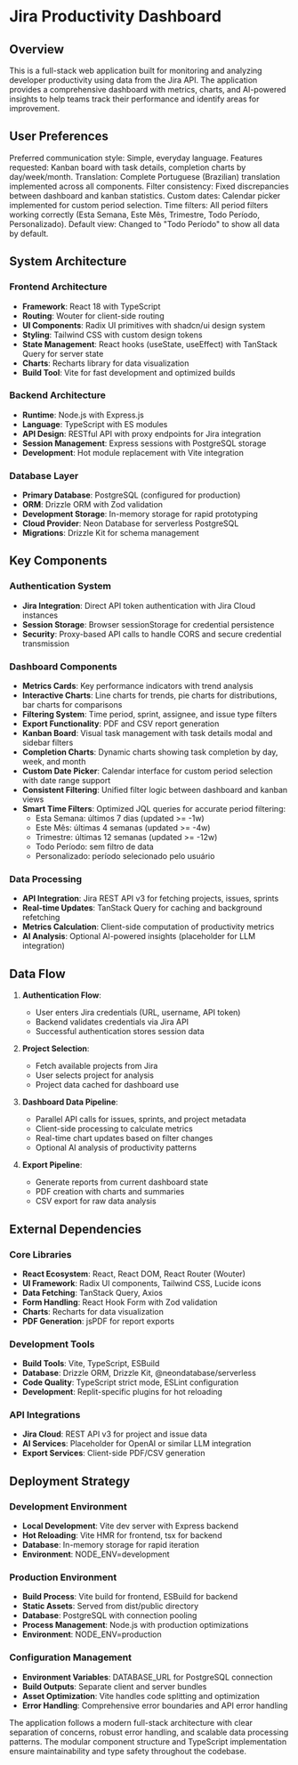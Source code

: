 # Jira Productivity Dashboard

## Overview

This is a full-stack web application built for monitoring and analyzing developer productivity using data from the Jira API. The application provides a comprehensive dashboard with metrics, charts, and AI-powered insights to help teams track their performance and identify areas for improvement.

## User Preferences

Preferred communication style: Simple, everyday language.
Features requested: Kanban board with task details, completion charts by day/week/month.
Translation: Complete Portuguese (Brazilian) translation implemented across all components.
Filter consistency: Fixed discrepancies between dashboard and kanban statistics.
Custom dates: Calendar picker implemented for custom period selection.
Time filters: All period filters working correctly (Esta Semana, Este Mês, Trimestre, Todo Período, Personalizado).
Default view: Changed to "Todo Período" to show all data by default.

## System Architecture

### Frontend Architecture
- **Framework**: React 18 with TypeScript
- **Routing**: Wouter for client-side routing
- **UI Components**: Radix UI primitives with shadcn/ui design system
- **Styling**: Tailwind CSS with custom design tokens
- **State Management**: React hooks (useState, useEffect) with TanStack Query for server state
- **Charts**: Recharts library for data visualization
- **Build Tool**: Vite for fast development and optimized builds

### Backend Architecture
- **Runtime**: Node.js with Express.js
- **Language**: TypeScript with ES modules
- **API Design**: RESTful API with proxy endpoints for Jira integration
- **Session Management**: Express sessions with PostgreSQL storage
- **Development**: Hot module replacement with Vite integration

### Database Layer
- **Primary Database**: PostgreSQL (configured for production)
- **ORM**: Drizzle ORM with Zod validation
- **Development Storage**: In-memory storage for rapid prototyping
- **Cloud Provider**: Neon Database for serverless PostgreSQL
- **Migrations**: Drizzle Kit for schema management

## Key Components

### Authentication System
- **Jira Integration**: Direct API token authentication with Jira Cloud instances
- **Session Storage**: Browser sessionStorage for credential persistence
- **Security**: Proxy-based API calls to handle CORS and secure credential transmission

### Dashboard Components
- **Metrics Cards**: Key performance indicators with trend analysis
- **Interactive Charts**: Line charts for trends, pie charts for distributions, bar charts for comparisons
- **Filtering System**: Time period, sprint, assignee, and issue type filters
- **Export Functionality**: PDF and CSV report generation
- **Kanban Board**: Visual task management with task details modal and sidebar filters
- **Completion Charts**: Dynamic charts showing task completion by day, week, and month
- **Custom Date Picker**: Calendar interface for custom period selection with date range support
- **Consistent Filtering**: Unified filter logic between dashboard and kanban views
- **Smart Time Filters**: Optimized JQL queries for accurate period filtering:
  - Esta Semana: últimos 7 dias (updated >= -1w)
  - Este Mês: últimas 4 semanas (updated >= -4w)
  - Trimestre: últimas 12 semanas (updated >= -12w)
  - Todo Período: sem filtro de data
  - Personalizado: período selecionado pelo usuário

### Data Processing
- **API Integration**: Jira REST API v3 for fetching projects, issues, sprints
- **Real-time Updates**: TanStack Query for caching and background refetching
- **Metrics Calculation**: Client-side computation of productivity metrics
- **AI Analysis**: Optional AI-powered insights (placeholder for LLM integration)

## Data Flow

1. **Authentication Flow**:
   - User enters Jira credentials (URL, username, API token)
   - Backend validates credentials via Jira API
   - Successful authentication stores session data

2. **Project Selection**:
   - Fetch available projects from Jira
   - User selects project for analysis
   - Project data cached for dashboard use

3. **Dashboard Data Pipeline**:
   - Parallel API calls for issues, sprints, and project metadata
   - Client-side processing to calculate metrics
   - Real-time chart updates based on filter changes
   - Optional AI analysis of productivity patterns

4. **Export Pipeline**:
   - Generate reports from current dashboard state
   - PDF creation with charts and summaries
   - CSV export for raw data analysis

## External Dependencies

### Core Libraries
- **React Ecosystem**: React, React DOM, React Router (Wouter)
- **UI Framework**: Radix UI components, Tailwind CSS, Lucide icons
- **Data Fetching**: TanStack Query, Axios
- **Form Handling**: React Hook Form with Zod validation
- **Charts**: Recharts for data visualization
- **PDF Generation**: jsPDF for report exports

### Development Tools
- **Build Tools**: Vite, TypeScript, ESBuild
- **Database**: Drizzle ORM, Drizzle Kit, @neondatabase/serverless
- **Code Quality**: TypeScript strict mode, ESLint configuration
- **Development**: Replit-specific plugins for hot reloading

### API Integrations
- **Jira Cloud**: REST API v3 for project and issue data
- **AI Services**: Placeholder for OpenAI or similar LLM integration
- **Export Services**: Client-side PDF/CSV generation

## Deployment Strategy

### Development Environment
- **Local Development**: Vite dev server with Express backend
- **Hot Reloading**: Vite HMR for frontend, tsx for backend
- **Database**: In-memory storage for rapid iteration
- **Environment**: NODE_ENV=development

### Production Environment
- **Build Process**: Vite build for frontend, ESBuild for backend
- **Static Assets**: Served from dist/public directory
- **Database**: PostgreSQL with connection pooling
- **Process Management**: Node.js with production optimizations
- **Environment**: NODE_ENV=production

### Configuration Management
- **Environment Variables**: DATABASE_URL for PostgreSQL connection
- **Build Outputs**: Separate client and server bundles
- **Asset Optimization**: Vite handles code splitting and optimization
- **Error Handling**: Comprehensive error boundaries and API error handling

The application follows a modern full-stack architecture with clear separation of concerns, robust error handling, and scalable data processing patterns. The modular component structure and TypeScript implementation ensure maintainability and type safety throughout the codebase.
